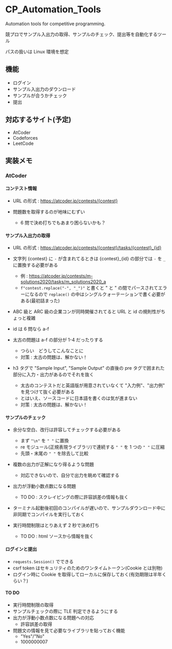 # CP_Automation_Tools
Automation tools for competitive programming. 

競プロでサンプル入出力の取得、サンプルのチェック、提出等を自動化するツール

パスの扱いは Linux 環境を想定

## 機能

- ログイン
- サンプル入出力のダウンロード
- サンプルが合うかチェック
- 提出

## 対応するサイト(予定)

- AtCoder
- Codeforces
- LeetCode

## 実装メモ

### AtCoder

#### コンテスト情報

- URL の形式 : https://atcoder.jp/contests/{contest}

- 問題数を取得するのが地味にむずい
  - 6 問で決め打ちでもあまり困らないかも？

#### サンプル入出力の取得

- URL の形式 : https://atcoder.jp/contests/{contest}/tasks/{contest}_{id}

- 文字列 {contest} に ```-``` が含まれてるときは {contest}_{id} の部分では ```-``` を ```_``` に置換する必要がある
  - 例 : https://atcoder.jp/contests/m-solutions2020/tasks/m_solutions2020_a
  - ```f"contest.replace("-", "_")"``` と書くと " と " の間でパースされてエラーになるので ```replace()``` の中はシングルクォーテーションで書く必要がある(最初詰まった)

- ABC 級と ARC 級の企業コンが同時開催されてると URL と id の規則性がちょっと複雑

- id は 6 問なら a-f

- 太古の問題は a-f の部分が 1-4 だったりする
  - つらい　どうしてこんなことに
  - 対策 : 太古の問題は、解かない！

- h3 タグで "Sample Input", "Sample Output" の直後の pre タグで囲まれた部分に入力・出力があるのでそれを抜く
  - 太古のコンテストだと英語版が用意されていなくて "入力例"、"出力例" を見つけて抜く必要がある
  - とはいえ、ソースコードに日本語を書くのは気が進まない
  - 対策 : 太古の問題は、解かない！

#### サンプルのチェック

- 余分な空白、改行は許容してチェックする必要がある
  - まず ```"\n"``` を ```" "``` に置換
  - re モジュール(正規表現ライブラリ)で連続する ```" "``` を 1 つの ```" "``` に圧縮
  - 先頭・末尾の ```" "``` を除去して比較

- 複数の出力が正解になり得るような問題
  - 対応できないので、自分で出力を眺めて確認する

- 出力が浮動小数点数になる問題
  - TO DO : スクレイピングの際に許容誤差の情報も抜く

- ターミナル起動後初回のコンパイルが遅いので、サンプルダウンロード中に非同期でコンパイルを実行しておく
- 実行時間制限はとりあえず 2 秒で決め打ち
  - TO DO : html ソースから情報を抜く

#### ログインと提出

- ```requests.Session()``` でできる
- csrf token はセキュリティのためのワンタイムトークン(Cookie とは別物)
- ログイン時に Cookie を取得してローカルに保存しておく(有効期限は半年くらい？)

#### TO DO

- 実行時間制限の取得
- サンプルチェックの際に TLE 判定できるようにする
- 出力が浮動小数点数になる問題への対応
  - 許容誤差の取得
- 問題文の情報を見て必要なライブラリを貼っておく機能
  - "Yes"/"No"
  - 1000000007
